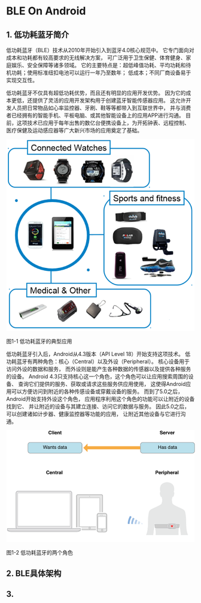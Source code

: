 
# BLE On Android

## 1. 低功耗蓝牙简介

低功耗蓝牙（BLE）技术从2010年开始引入到蓝牙4.0核心规范中。
它专门面向对成本和功耗都有较高要求的无线解决方案，
可广泛用于卫生保健、体育健身、家庭娱乐、安全保障等诸多领域。
它的主要特点是：超低峰值功耗、平均功耗和待机功耗；使用标准纽扣电池可以运行一年乃至数年；
低成本；不同厂商设备易于实现交互性。

低功耗蓝牙不仅具有超低功耗优势，而且还有明显的应用开发优势。
因为它的成本更低，还提供了灵活的应用开发架构用于创建蓝牙智能传感器应用。
这允许开发人员把日常物品如心率监控器、牙刷、鞋等等都带入到互联世界中，
并与消费者已经拥有的智能手机、平板电脑、或其他智能设备上的应用APP进行沟通。
目前，这项技术已应用于每年出售的数亿台便携设备上，为开拓钟表、远程控制、
医疗保健及运动感应器等广大新兴市场的应用奠定了基础。

![BLE Applications](./assets/ble_applications.png)

图1-1 低功耗蓝牙的典型应用

低功耗蓝牙引入后，Android从4.3版本（API Level 18）开始支持这项技术。
低功耗蓝牙有两种角色：核心（Central）以及外设（Peripheral）。
核心设备用于访问外设的数据和服务，
而外设则是能产生各种数据的传感器以及提供各种服务的设备。
Android 4.3只支持核心这一个角色，这个角色可以让应用搜索周围的设备、
查询它们提供的服务、获取或请求这些服务供应用使用，
这使得Android应用可以方便访问到附近的各种传感设备或穿戴设备的服务。
而到了5.0之后，Android开始支持外设这个角色，
应用程序利用这个角色的功能可以让附近的设备找到它、
并让附近的设备与其建立连接、访问它的数据与服务。
因此5.0之后，可以创建诸如计步器、健康监控器等功能的应用，
让附近其他设备与它进行沟通。

![BLE Role](./assets/central_peripheral.png)

图1-2 低功耗蓝牙的两个角色

## 2. BLE具体架构
## 3. 
